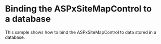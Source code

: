 # Binding the ASPxSiteMapControl to a database


<p>This sample shows how to bind the ASPxSiteMapControl to data stored in a database.</p>

<br/>


